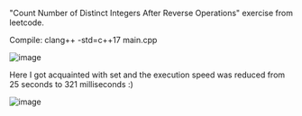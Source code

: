 "Count Number of Distinct Integers After Reverse Operations" exercise from leetcode.

Compile: clang++ -std=c++17 main.cpp

![image](https://user-images.githubusercontent.com/80957111/200179115-096a83c0-a28e-4e29-b3db-0fcb669854e5.png)

Here I got acquainted with set and the execution speed was reduced from 25 seconds to 321 milliseconds :)

![image](https://user-images.githubusercontent.com/80957111/200179129-006ba16e-3a84-4bc8-a032-474d47a27221.png)
